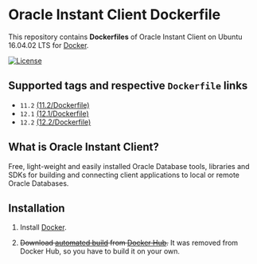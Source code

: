 # Oracle Instant Client Dockerfile

This repository contains **Dockerfiles** of Oracle Instant Client on Ubuntu 16.04.02 LTS for [Docker](https://www.docker.com/).

[![License](https://img.shields.io/badge/license-MIT-brightgreen.svg?style=flat-square)](LICENSE)

## Supported tags and respective `Dockerfile` links

* `11.2` [(11.2/Dockerfile)](https://github.com/sergeymakinen/docker-oracle-instant-client/blob/master/11.2/Dockerfile)
* `12.1` [(12.1/Dockerfile)](https://github.com/sergeymakinen/docker-oracle-instant-client/blob/master/12.1/Dockerfile)
* `12.2` [(12.2/Dockerfile)](https://github.com/sergeymakinen/docker-oracle-instant-client/blob/master/12.2/Dockerfile)

## What is Oracle Instant Client?

Free, light-weight and easily installed Oracle Database tools, libraries and SDKs for building and connecting client applications to local or remote Oracle Databases.

## Installation

1. Install [Docker](https://www.docker.com/).

2. ~~Download [automated build](https://hub.docker.com/r/sergeymakinen/oracle-instant-client/) from [Docker Hub](https://hub.docker.com/).~~ It was removed from Docker Hub, so you have to build it on your own.
